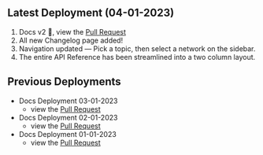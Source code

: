 ## Latest Deployment (04-01-2023)

1. Docs v2 🚀, view the [Pull Request](https://github.com/figment-networks/figment-documentation/pull/330)
2. All new Changelog page added!
3. Navigation updated &mdash; Pick a topic, then select a network on the sidebar.
4. The entire API Reference has been streamlined into a two column layout.

## Previous Deployments

- Docs Deployment 03-01-2023
  - view the [Pull Request](https://github.com/figment-networks/figment-documentation/pull/330)
- Docs Deployment 02-01-2023
  - view the [Pull Request](https://github.com/figment-networks/figment-documentation/pull/330)
- Docs Deployment 01-01-2023
  - view the [Pull Request](https://github.com/figment-networks/figment-documentation/pull/330)
